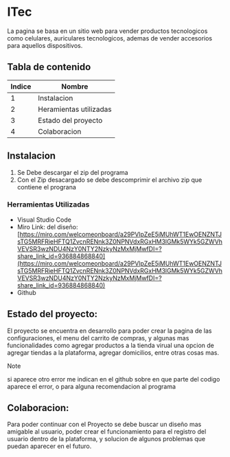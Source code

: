 # ITec

La pagina se basa en un sitio web para vender productos tecnologicos como celulares, auriculares tecnologicos, ademas de vender accesorios para aquellos dispositivos.

## Tabla de contenido

| Indice | Nombre                 | 
|--------|------------------------|
|   1    | Instalacion            | 
|   2    | Heramientas utilizadas |
|   3    | Estado del proyecto    |
|   4    | Colaboracion           |

## Instalacion
1. Se Debe descargar el zip del programa
2. Con el Zip desacargado se debe descomprimir el archivo zip que contiene el prograna


### Herramientas Utilizadas

+ Visual Studio Code
+ Miro 
Link: del diseño:
[https://miro.com/welcomeonboard/a29PVlpZeE5jMUhWT1EwOENZNTJsTG5MRFRieHFTQ1ZvcnRENnk3Z0NPNVdxRGxHM3lGMk5WYk5GZWVhVEVSR3wzNDU4NzY0NTY2NzkyNzMxMjMwfDI=?share_link_id=936884868840](https://miro.com/welcomeonboard/a29PVlpZeE5jMUhWT1EwOENZNTJsTG5MRFRieHFTQ1ZvcnRENnk3Z0NPNVdxRGxHM3lGMk5WYk5GZWVhVEVSR3wzNDU4NzY0NTY2NzkyNzMxMjMwfDI=?share_link_id=936884868840)
+ Github

## Estado del proyecto:

El proyecto se encuentra en desarrollo para poder crear la pagina de las configuraciones, el menu del carrito de compras, y algunas mas funcionalidades como agregar productos a la tienda virual una opcion de agregar tiendas a la plataforma, agregar domicilios, entre otras cosas mas.

> [!NOTE]
> si aparece otro error me indican en el github sobre en que parte del codigo aparece el error, o para alguna recomendacion al programa

## Colaboracion:

Para poder continuar con el Proyecto se debe buscar un diseño mas amigable al usuario, poder crear el funcionamiento para el registro del usuario dentro de la plataforma, y solucion de algunos problemas que puedan aparecer en el futuro.
